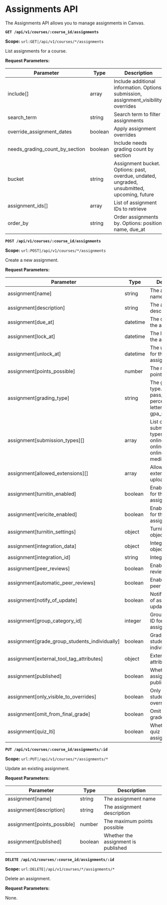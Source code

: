 # Assignments API

The Assignments API allows you to manage assignments in Canvas.

**`GET /api/v1/courses/:course_id/assignments`**

**Scope:** `url:GET|/api/v1/courses/*/assignments`

List assignments for a course.

**Request Parameters:**

| Parameter | Type | Description |
|-----------|------|-------------|
| include[] | array | Include additional information. Options: submission, assignment_visibility, overrides |
| search_term | string | Search term to filter assignments |
| override_assignment_dates | boolean | Apply assignment overrides |
| needs_grading_count_by_section | boolean | Include needs grading count by section |
| bucket | string | Assignment bucket. Options: past, overdue, undated, ungraded, unsubmitted, upcoming, future |
| assignment_ids[] | array | List of assignment IDs to retrieve |
| order_by | string | Order assignments by. Options: position, name, due_at |

**`POST /api/v1/courses/:course_id/assignments`**

**Scope:** `url:POST|/api/v1/courses/*/assignments`

Create a new assignment.

**Request Parameters:**

| Parameter | Type | Description |
|-----------|------|-------------|
| assignment[name] | string | The assignment name |
| assignment[description] | string | The assignment description |
| assignment[due_at] | datetime | The due date for the assignment |
| assignment[lock_at] | datetime | The lock date for the assignment |
| assignment[unlock_at] | datetime | The unlock date for the assignment |
| assignment[points_possible] | number | The maximum points possible |
| assignment[grading_type] | string | The grading type. Options: pass_fail, percent, letter_grade, gpa_scale, points |
| assignment[submission_types][] | array | List of submission types. Options: online_text_entry, online_url, online_upload, media_recording |
| assignment[allowed_extensions][] | array | Allowed file extensions for uploads |
| assignment[turnitin_enabled] | boolean | Enable Turnitin for this assignment |
| assignment[vericite_enabled] | boolean | Enable VeriCite for this assignment |
| assignment[turnitin_settings] | object | Turnitin settings object |
| assignment[integration_data] | object | Integration data object |
| assignment[integration_id] | string | Integration ID |
| assignment[peer_reviews] | boolean | Enable peer reviews |
| assignment[automatic_peer_reviews] | boolean | Enable automatic peer reviews |
| assignment[notify_of_update] | boolean | Notify students of assignment update |
| assignment[group_category_id] | integer | Group category ID for group assignments |
| assignment[grade_group_students_individually] | boolean | Grade group students individually |
| assignment[external_tool_tag_attributes] | object | External tool tag attributes |
| assignment[published] | boolean | Whether the assignment is published |
| assignment[only_visible_to_overrides] | boolean | Only visible to students with overrides |
| assignment[omit_from_final_grade] | boolean | Omit from final grade calculation |
| assignment[quiz_lti] | boolean | Whether this is a quiz LTI assignment |

**`PUT /api/v1/courses/:course_id/assignments/:id`**

**Scope:** `url:PUT|/api/v1/courses/*/assignments/*`

Update an existing assignment.

**Request Parameters:**

| Parameter | Type | Description |
|-----------|------|-------------|
| assignment[name] | string | The assignment name |
| assignment[description] | string | The assignment description |
| assignment[points_possible] | number | The maximum points possible |
| assignment[published] | boolean | Whether the assignment is published |

**`DELETE /api/v1/courses/:course_id/assignments/:id`**

**Scope:** `url:DELETE|/api/v1/courses/*/assignments/*`

Delete an assignment.

**Request Parameters:**

None.
